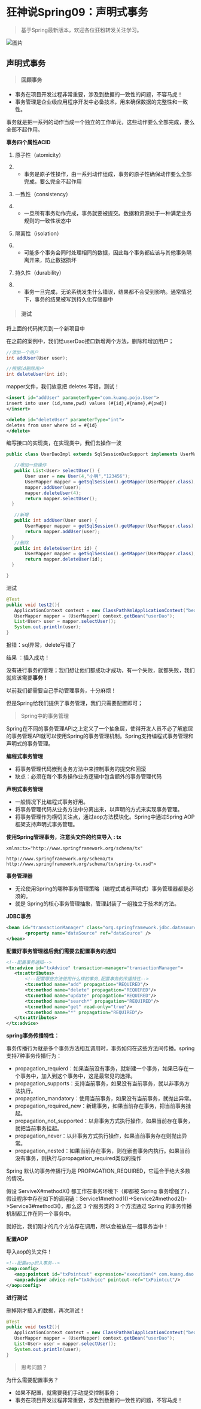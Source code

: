 # 狂神说Spring09：声明式事务

> 基于Spring最新版本，欢迎各位狂粉转发关注学习。

![图片](https://mmbiz.qpic.cn/mmbiz_gif/uJDAUKrGC7L1vFQMnaRIJSmeZ58T2eZicAHqMeOptckiacohSnX6DTIYSic2Uic7GLWuezVDk3bYqJa4vQwPwrLJXQ/640?wx_fmt=gif&wxfrom=5&wx_lazy=1)

## 声明式事务

> #### 回顾事务

- 事务在项目开发过程非常重要，涉及到数据的一致性的问题，不容马虎！
- 事务管理是企业级应用程序开发中必备技术，用来确保数据的完整性和一致性。

事务就是把一系列的动作当成一个独立的工作单元，这些动作要么全部完成，要么全部不起作用。

**事务四个属性ACID**

1. 原子性（atomicity）

2. - 事务是原子性操作，由一系列动作组成，事务的原子性确保动作要么全部完成，要么完全不起作用

3. 一致性（consistency）

4. - 一旦所有事务动作完成，事务就要被提交。数据和资源处于一种满足业务规则的一致性状态中

5. 隔离性（isolation）

6. - 可能多个事务会同时处理相同的数据，因此每个事务都应该与其他事务隔离开来，防止数据损坏

7. 持久性（durability）

   

8. - 事务一旦完成，无论系统发生什么错误，结果都不会受到影响。通常情况下，事务的结果被写到持久化存储器中

> #### 测试

将上面的代码拷贝到一个新项目中

在之前的案例中，我们给userDao接口新增两个方法，删除和增加用户；

```java
//添加一个用户
int addUser(User user);

//根据id删除用户
int deleteUser(int id);
```

mapper文件，我们故意把 deletes 写错，测试！

```xml
<insert id="addUser" parameterType="com.kuang.pojo.User">
insert into user (id,name,pwd) values (#{id},#{name},#{pwd})
</insert>

<delete id="deleteUser" parameterType="int">
deletes from user where id = #{id}
</delete>
```

编写接口的实现类，在实现类中，我们去操作一波

```java
public class UserDaoImpl extends SqlSessionDaoSupport implements UserMapper {

   //增加一些操作
   public List<User> selectUser() {
       User user = new User(4,"小明","123456");
       UserMapper mapper = getSqlSession().getMapper(UserMapper.class);
       mapper.addUser(user);
       mapper.deleteUser(4);
       return mapper.selectUser();
  }

   //新增
   public int addUser(User user) {
       UserMapper mapper = getSqlSession().getMapper(UserMapper.class);
       return mapper.addUser(user);
  }
   //删除
   public int deleteUser(int id) {
       UserMapper mapper = getSqlSession().getMapper(UserMapper.class);
       return mapper.deleteUser(id);
  }

}
```

测试

```java
@Test
public void test2(){
   ApplicationContext context = new ClassPathXmlApplicationContext("beans.xml");
   UserMapper mapper = (UserMapper) context.getBean("userDao");
   List<User> user = mapper.selectUser();
   System.out.println(user);
}
```

报错：sql异常，delete写错了

结果 ：插入成功！

没有进行事务的管理；我们想让他们都成功才成功，有一个失败，就都失败，我们就应该需要**事务！**

以前我们都需要自己手动管理事务，十分麻烦！

但是Spring给我们提供了事务管理，我们只需要配置即可；

> Spring中的事务管理

Spring在不同的事务管理API之上定义了一个抽象层，使得开发人员不必了解底层的事务管理API就可以使用Spring的事务管理机制。Spring支持编程式事务管理和声明式的事务管理。

**编程式事务管理**

- 将事务管理代码嵌到业务方法中来控制事务的提交和回滚
- 缺点：必须在每个事务操作业务逻辑中包含额外的事务管理代码

**声明式事务管理**

- 一般情况下比编程式事务好用。
- 将事务管理代码从业务方法中分离出来，以声明的方式来实现事务管理。
- 将事务管理作为横切关注点，通过aop方法模块化。Spring中通过Spring AOP框架支持声明式事务管理。

**使用Spring管理事务，注意头文件的约束导入 : tx**

```
xmlns:tx="http://www.springframework.org/schema/tx"

http://www.springframework.org/schema/tx
http://www.springframework.org/schema/tx/spring-tx.xsd">
```

**事务管理器**

- 无论使用Spring的哪种事务管理策略（编程式或者声明式）事务管理器都是必须的。
- 就是 Spring的核心事务管理抽象，管理封装了一组独立于技术的方法。

**JDBC事务**

```xml
<bean id="transactionManager" class="org.springframework.jdbc.datasource.DataSourceTransactionManager">
       <property name="dataSource" ref="dataSource" />
</bean>
```

**配置好事务管理器后我们需要去配置事务的通知**

```xml
<!--配置事务通知-->
<tx:advice id="txAdvice" transaction-manager="transactionManager">
   <tx:attributes>
       <!--配置哪些方法使用什么样的事务,配置事务的传播特性-->
       <tx:method name="add" propagation="REQUIRED"/>
       <tx:method name="delete" propagation="REQUIRED"/>
       <tx:method name="update" propagation="REQUIRED"/>
       <tx:method name="search*" propagation="REQUIRED"/>
       <tx:method name="get" read-only="true"/>
       <tx:method name="*" propagation="REQUIRED"/>
   </tx:attributes>
</tx:advice>
```

**spring事务传播特性：**

事务传播行为就是多个事务方法相互调用时，事务如何在这些方法间传播。spring支持7种事务传播行为：

- propagation_requierd：如果当前没有事务，就新建一个事务，如果已存在一个事务中，加入到这个事务中，这是最常见的选择。
- propagation_supports：支持当前事务，如果没有当前事务，就以非事务方法执行。
- propagation_mandatory：使用当前事务，如果没有当前事务，就抛出异常。
- propagation_required_new：新建事务，如果当前存在事务，把当前事务挂起。
- propagation_not_supported：以非事务方式执行操作，如果当前存在事务，就把当前事务挂起。
- propagation_never：以非事务方式执行操作，如果当前事务存在则抛出异常。
- propagation_nested：如果当前存在事务，则在嵌套事务内执行。如果当前没有事务，则执行与propagation_required类似的操作

Spring 默认的事务传播行为是 PROPAGATION_REQUIRED，它适合于绝大多数的情况。

假设 ServiveX#methodX() 都工作在事务环境下（即都被 Spring 事务增强了），假设程序中存在如下的调用链：Service1#method1()->Service2#method2()->Service3#method3()，那么这 3 个服务类的 3 个方法通过 Spring 的事务传播机制都工作在同一个事务中。

就好比，我们刚才的几个方法存在调用，所以会被放在一组事务当中！

**配置AOP**

导入aop的头文件！

```xml
<!--配置aop织入事务-->
<aop:config>
   <aop:pointcut id="txPointcut" expression="execution(* com.kuang.dao.*.*(..))"/>
   <aop:advisor advice-ref="txAdvice" pointcut-ref="txPointcut"/>
</aop:config>
```

**进行测试**

删掉刚才插入的数据，再次测试！

```java
@Test
public void test2(){
   ApplicationContext context = new ClassPathXmlApplicationContext("beans.xml");
   UserMapper mapper = (UserMapper) context.getBean("userDao");
   List<User> user = mapper.selectUser();
   System.out.println(user);
}
```

> 思考问题？

为什么需要配置事务？

- 如果不配置，就需要我们手动提交控制事务；
- 事务在项目开发过程非常重要，涉及到数据的一致性的问题，不容马虎！